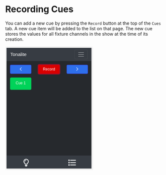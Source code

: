 # Recording Cues

You can add a new cue by pressing the `Record` button at the top of the `Cues` tab. A new cue item will be added to the list on that page. The new cue stores the values for all fixture channels in the show at the time of its creation.

![Cue recorded](../images/cue_recorded.png)